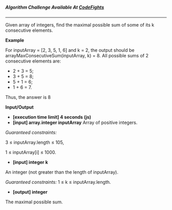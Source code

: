 ##### Algorithm Challenge Available At [CodeFights](https://codefights.com/arcade/intro/level-4/xvkRbxYkdHdHNCKjg)
---
Given array of integers, find the maximal possible sum of some of its k consecutive elements.

**Example**

For inputArray = [2, 3, 5, 1, 6] and k = 2, the output should be
arrayMaxConsecutiveSum(inputArray, k) = 8.
All possible sums of 2 consecutive elements are:
-   2 + 3 = 5;
-   3 + 5 = 8;
-   5 + 1 = 6;
-   1 + 6 = 7.

   Thus, the answer is 8

**Input/Output**

- **[execution time limit] 4 seconds (js)**
- **[input] array.integer inputArray** Array of positive integers.

*Guaranteed constraints:*

3 ≤ inputArray.length ≤ 105,

1 ≤ inputArray[i] ≤ 1000.

- **[input] integer k**

An integer (not greater than the length of inputArray).

*Guaranteed constraints:*
1 ≤ k ≤ inputArray.length.

-   **[output] integer**

The maximal possible sum.